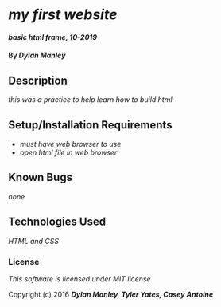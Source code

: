 # _my first website_

#### _basic html frame, 10-2019_

#### By _**Dylan Manley**_

## Description

_this was a practice to help learn how to build html_

## Setup/Installation Requirements

* _must have web browser to use_
* _open html file in web browser_


## Known Bugs

_none_


## Technologies Used

_HTML and CSS_

### License

*This software is licensed under MIT license*

Copyright (c) 2016 **_Dylan Manley, Tyler Yates, Casey Antoine_**
